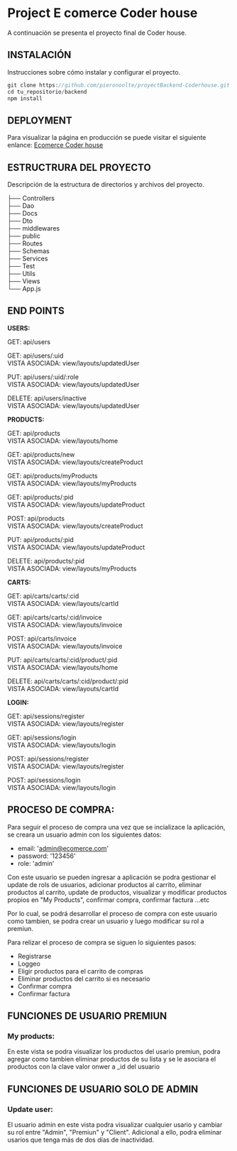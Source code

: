 
# Project E comerce Coder house

A continuación se presenta el proyecto final de Coder house.

## INSTALACIÓN

Instrucciones sobre cómo instalar y configurar el proyecto.

```javascript
git clone https://github.com/pieronoolte/proyectBackend-Coderhouse.git
cd tu_repositorio/backend
npm install
```

## DEPLOYMENT

Para visualizar la página en producción se puede visitar el siguiente enlance:
[Ecomerce Coder house](https://oscarnovas.com)

## ESTRUCTRURA DEL PROYECTO

Descripción de la estructura de directorios y archivos del proyecto.

├── Controllers   
├── Dao           
├── Docs         
├── Dto            
├── middlewares    
├── public         
├── Routes         
├── Schemas       
├── Services       
├── Test          
├── Utils          
├── Views          
└── App.js  


## END POINTS

**USERS:**

GET: api/users

GET: api/users/:uid\
VISTA ASOCIADA: view/layouts/updatedUser

PUT: api/users/:uid/:role\
VISTA ASOCIADA: view/layouts/updatedUser

DELETE: api/users/inactive\
VISTA ASOCIADA: view/layouts/updatedUser

**PRODUCTS:**

GET: api/products\
VISTA ASOCIADA: view/layouts/home

GET: api/products/new\
VISTA ASOCIADA: view/layouts/createProduct

GET: api/products/myProducts\
VISTA ASOCIADA: view/layouts/myProducts

GET: api/products/:pid\
VISTA ASOCIADA: view/layouts/updateProduct

POST: api/products\
VISTA ASOCIADA: view/layouts/createProduct

PUT: api/products/:pid\
VISTA ASOCIADA: view/layouts/updateProduct

DELETE: api/products/:pid\
VISTA ASOCIADA: view/layouts/myProducts


**CARTS:** 

GET: api/carts/carts/:cid\
VISTA ASOCIADA: view/layouts/cartId

GET: api/carts/carts/:cid/invoice\
VISTA ASOCIADA: view/layouts/invoice

POST: api/carts/invoice\
VISTA ASOCIADA: view/layouts/invoice

PUT: api/carts/carts/:cid/product/:pid\
VISTA ASOCIADA: view/layouts/home

DELETE: api/carts/carts/:cid/product/:pid\
VISTA ASOCIADA: view/layouts/cartId

**LOGIN:**

GET: api/sessions/register\
VISTA ASOCIADA: view/layouts/register

GET: api/sessions/login\
VISTA ASOCIADA: view/layouts/login

POST: api/sessions/register\
VISTA ASOCIADA: view/layouts/register

POST: api/sessions/login\
VISTA ASOCIADA: view/layouts/login


## PROCESO DE COMPRA:

Para seguir el proceso de compra una vez que se incializace la aplicación, se creara un usuario admin con los siguientes datos:

- email: 'admin@ecomerce.com'
- password: '123456'
- role: 'admin'

Con este usuario se pueden ingresar a aplicación se podra gestionar el update de rols de usuarios, adicionar productos al carrito, eliminar productos al carrito, update de productos, visualizar y modificar productos propios en "My Products", confirmar compra, confirmar factura ...etc

Por lo cual, se podrá desarrollar el proceso de compra con este usuario como tambien, se podra crear un usuario y luego modificar su rol a premiun.

Para relizar el proceso de compra se siguen lo siguientes pasos:

- Registrarse
- Loggeo
- Eligir productos para el carrito de compras
- Eliminar productos del carrito si es necesario
- Confirmar compra
- Confirmar factura

## FUNCIONES DE USUARIO PREMIUN

### My products:
En este vista se podra visualizar los productos del usario premiun, podra agregar como tambien eliminar productos de su lista y se le asociara el productos con la clave valor onwer a _id del usuario

## FUNCIONES DE USUARIO SOLO DE ADMIN

### Update user:
El usuario admin en este vista podra visualizar cualquier usario y cambiar su rol entre "Admin", "Premiun" y "Client". Adicional a ello, podra eliminar usarios que tenga más de dos días de inactividad.
